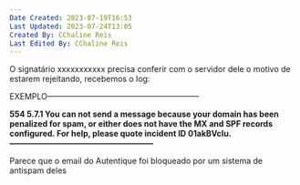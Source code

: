 ```yaml
---
Date Created: 2023-07-19T16:53
Last Updated: 2023-07-24T13:05
Created By: CChaline Reis
Last Edited By: CChaline Reis
---
```

O signatário xxxxxxxxxxx precisa conferir com o servidor dele o motivo de estarem rejeitando, recebemos o log: 

EXEMPLO———————————————————

**554 5.7.1 You can not send a message because your domain has been penalized for spam, or either does not have the MX and SPF records configured. For help, please quote incident ID 01akBVcIu. ——————————————————**

  

Parece que o email do Autentique foi bloqueado por um sistema de antispam deles